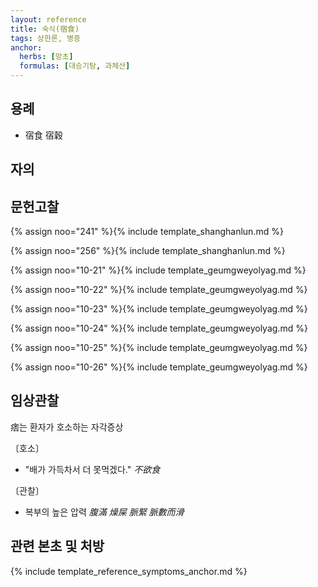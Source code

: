 ```yaml
---
layout: reference
title: 숙식(宿食)
tags: 상한론, 병증
anchor:
  herbs: [망초]
  formulas: [대승기탕, 과체산]
---
```



## 용례

* 宿食 宿穀

## 자의




## 문헌고찰

{% assign noo="241" %}{% include template_shanghanlun.md %}

{% assign noo="256" %}{% include template_shanghanlun.md %}

{% assign noo="10-21" %}{% include template_geumgweyolyag.md %}

{% assign noo="10-22" %}{% include template_geumgweyolyag.md %}

{% assign noo="10-23" %}{% include template_geumgweyolyag.md %}

{% assign noo="10-24" %}{% include template_geumgweyolyag.md %}

{% assign noo="10-25" %}{% include template_geumgweyolyag.md %}

{% assign noo="10-26" %}{% include template_geumgweyolyag.md %}

## 임상관찰

痞는 환자가 호소하는 자각증상

〔호소〕

* "배가 가득차서 더 못먹겠다." _不欲食_

〔관찰〕

* 복부의 높은 압력 _腹滿_ _燥屎_ _脈緊_ _脈數而滑_


## 관련 본초 및 처방


{% include template_reference_symptoms_anchor.md %}
